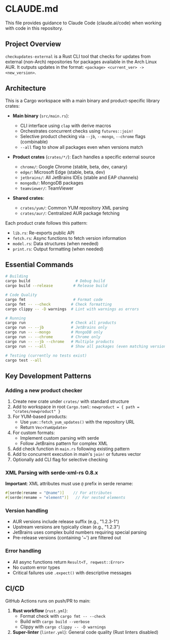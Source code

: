 # CLAUDE.md

This file provides guidance to Claude Code (claude.ai/code) when working with code in this repository.

## Project Overview

`checkupdates-external` is a Rust CLI tool that checks for updates from external (non-Arch) repositories for packages available in the Arch Linux AUR. It outputs updates in the format: `<package> <current_ver> -> <new_version>`.

## Architecture

This is a Cargo workspace with a main binary and product-specific library crates:

- **Main binary** (`src/main.rs`):
  - CLI interface using `clap` with derive macros
  - Orchestrates concurrent checks using `futures::join!`
  - Selective product checking via `--jb`, `--mongo`, `--chrome` flags (combinable)
  - `--all` flag to show all packages even when versions match

- **Product crates** (`crates/*/`): Each handles a specific external source
  - `chrome/`: Google Chrome (stable, beta, dev, canary)
  - `edge/`: Microsoft Edge (stable, beta, dev)
  - `jetbrains/`: All JetBrains IDEs (stable and EAP channels)
  - `mongodb/`: MongoDB packages
  - `teamviewer/`: TeamViewer

- **Shared crates**:
  - `crates/yum/`: Common YUM repository XML parsing
  - `crates/aur/`: Centralized AUR package fetching

Each product crate follows this pattern:
- `lib.rs`: Re-exports public API
- `fetch.rs`: Async functions to fetch version information
- `model.rs`: Data structures (when needed)
- `print.rs`: Output formatting (when needed)

## Essential Commands

```bash
# Building
cargo build                    # Debug build
cargo build --release         # Release build

# Code Quality
cargo fmt                     # Format code
cargo fmt -- --check         # Check formatting
cargo clippy -- -D warnings  # Lint with warnings as errors

# Running
cargo run                    # Check all products
cargo run -- --jb            # JetBrains only
cargo run -- --mongo         # MongoDB only
cargo run -- --chrome        # Chrome only
cargo run -- --jb --chrome   # Multiple products
cargo run -- --all           # Show all packages (even matching versions)

# Testing (currently no tests exist)
cargo test --all
```

## Key Development Patterns

### Adding a new product checker

1. Create new crate under `crates/` with standard structure
2. Add to workspace in root `Cargo.toml`: `newproduct = { path = "crates/newproduct" }`
3. For YUM-based products:
   - Use `yum::fetch_yum_updates()` with the repository URL
   - Return `Vec<YumUpdate>`
4. For custom formats:
   - Implement custom parsing with serde
   - Follow JetBrains pattern for complex XML
5. Add check function in `main.rs` following existing pattern
6. Add to concurrent execution in main's `join!` or futures vector
7. Optionally add CLI flag for selective checking

### XML Parsing with serde-xml-rs 0.8.x

**Important**: XML attributes must use `@` prefix in serde rename:
```rust
#[serde(rename = "@name")]    // For attributes
#[serde(rename = "element")]   // For nested elements
```

### Version handling

- AUR versions include release suffix (e.g., "1.2.3-1")
- Upstream versions are typically clean (e.g., "1.2.3")
- JetBrains uses complex build numbers requiring special parsing
- Pre-release versions (containing '~') are filtered out

### Error handling

- All async functions return `Result<T, reqwest::Error>`
- No custom error types
- Critical failures use `.expect()` with descriptive messages

## CI/CD

GitHub Actions runs on push/PR to main:
1. **Rust workflow** (`rust.yml`):
   - Format check with `cargo fmt -- --check`
   - Build with `cargo build --verbose`
   - Clippy with `cargo clippy -- -D warnings`
2. **Super-linter** (`linter.yml`): General code quality (Rust linters disabled)
